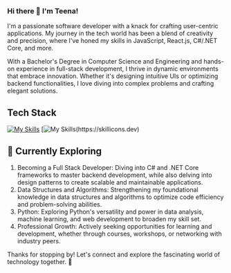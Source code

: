 ### Hi there 👋  I'm Teena!

I'm a passionate software developer with a knack for crafting user-centric applications. My journey in the tech world has been a blend of creativity and precision, where I've honed my skills in JavaScript, React.js, C#/.NET Core, and more.

With a Bachelor's Degree in Computer Science and Engineering and hands-on experience in full-stack development, I thrive in dynamic environments that embrace innovation. Whether it's designing intuitive UIs or optimizing backend functionalities, I love diving into complex problems and crafting elegant solutions.


## Tech Stack
[![My Skills](https://skillicons.dev/icons?i=react,js,html,css,materialui,dotnet)](https://skillicons.dev)
[![My Skills]([[https://skillicons.dev/icons?i=react,js,html,css,materialui,dotnet](https://skillicons.dev/icons?i=react,js,html,css,materialui,dotnet,bootstrap,firebase,git,github,gitlab,mongodb,nextjs,visualstudio,vite,vscode,mysql,sqlite)])(https://skillicons.dev)

## 🌱 Currently Exploring

1. Becoming a Full Stack Developer: Diving into C# and .NET Core frameworks to master backend development, while also delving into design patterns to create scalable and maintainable applications.
2. Data Structures and Algorithms: Strengthening my foundational knowledge in data structures and algorithms to optimize code efficiency and problem-solving abilities.
3. Python: Exploring Python's versatility and power in data analysis, machine learning, and web development to broaden my skill set.
4. Professional Growth: Actively seeking opportunities for learning and development, whether through courses, workshops, or networking with industry peers.
 

Thanks for stopping by! Let's connect and explore the fascinating world of technology together. 🚀


<!--
**teena496/teena496** is a ✨ _special_ ✨ repository because its `README.md` (this file) appears on your GitHub profile.

Here are some ideas to get you started:

- 🔭 I’m currently working on ...
- 🌱 I’m currently learning ...
- 👯 I’m looking to collaborate on ...
- 🤔 I’m looking for help with ...
- 💬 Ask me about ...
- 📫 How to reach me: ...
- 😄 Pronouns: ...
- ⚡ Fun fact: ...
-->
